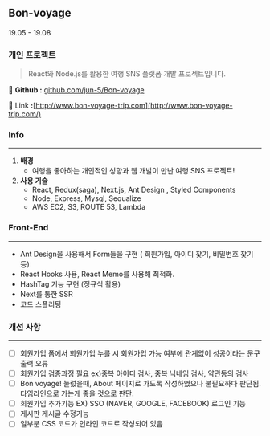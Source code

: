 ## Bon-voyage

19.05 - 19.08

### 개인 프로젝트

> React와 Node.js를 활용한 여행 SNS 플랫폼 개발 프로젝트입니다.

🔎  **Github   :** [github.com/jun-5/Bon-voyage](https://github.com/jun-5/Bon-voyage)

🔎  Link   **:**[http://www.bon-voyage-trip.com](http://www.bon-voyage-trip.com/)

### Info

---

1. **배경**
    - 여행을 좋아하는 개인적인 성향과 웹 개발이 만난 여행 SNS 프로젝트!
2. **사용 기술**
    - React, Redux(saga), Next.js, Ant Design , Styled Components
    - Node, Express, Mysql, Sequalize
    - AWS EC2, S3, ROUTE 53, Lambda

### Front-End

---

- Ant Design을 사용해서 Form들을 구현 ( 회원가입, 아이디 찾기, 비밀번호 찾기 등)
- React Hooks 사용, React Memo를 사용해 최적화.
- HashTag 기능 구현 (정규식 활용)
- Next를 통한 SSR
- 코드 스플리팅


### 개선 사항

---

- [ ]  회원가입 폼에서 회원가입 누를 시 회원가입 가능 여부에 관계없이 성공이라는 문구 출력 오류
- [ ]  회원가입 검증과정 필요 ex)중복 아이디 검사, 중복 닉네임 검사, 약관동의 검사
- [ ]  Bon voyage! 눌렀을때, About 페이지로 가도록 작성하였으나 불필요하다 판단됨. 타임라인으로 가는게 좋을 것으로 판단.
- [ ]  회원가입 추가기능 EX) SSO (NAVER, GOOGLE, FACEBOOK) 로그인 기능
- [ ]  게시판 게시글 수정기능
- [ ]  일부분 CSS 코드가 인라인 코드로 작성되어 있음

